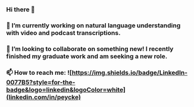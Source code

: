 ### Hi there 👋
### 🔭 I’m currently working on natural language understanding with video and podcast transcriptions. 
### 👯 I’m looking to collaborate on something new! I recently finished my graduate work and am seeking a new role. 
### 📫 How to reach me: ![https://img.shields.io/badge/LinkedIn-0077B5?style=for-the-badge&logo=linkedin&logoColor=white](linkedin.com/in/peycke)

<!--
**ZanePeycke/zanepeycke** is a ✨ _special_ ✨ repository because its `README.md` (this file) appears on your GitHub profile.

Here are some ideas to get you started:

- 🔭 I’m currently working on ...
- 🌱 I’m currently learning ...
- 👯 I’m looking to collaborate on ...
- 🤔 I’m looking for help with ...
- 💬 Ask me about ...
- 📫 How to reach me: ...
- 😄 Pronouns: ...
- ⚡ Fun fact: ...
-->
